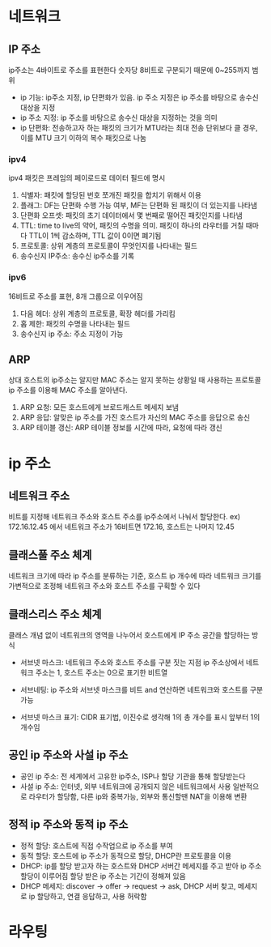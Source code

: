 # 네트워크 

## IP 주소
ip주소는 4바이트로 주소를 표현한다 숫자당 8비트로 구분되기 때문에 0~255까지 범위

* ip 기능: ip주소 지정, ip 단편화가 있음. ip 주소 지정은 ip 주소를 바탕으로 송수신 대상을 지정
* ip 주소 지정: ip 주소를 바탕으로 송수신 대상을 지정하는 것을 의미
* ip 단편화: 전송하고자 하는 패킷의 크기가 MTU라는 최대 전송 단위보다 클 경우, 이를 MTU 크기 이하의 복수 패킷으로 나눔

### ipv4
ipv4 패킷은 프레임의 페이로드로 데이터 필드에 명시

1. 식별자: 패킷에 할당된 번호 쪼개진 패킷을 합치기 위해서 이용
2. 플래그: DF는 단편화 수행 가능 여부, MF는 단편화 된 패킷이 더 있는지를 나타냄
3. 단편화 오프셋: 패킷의 초기 데이터에서 몇 번째로 떨어진 패킷인지를 나타냄
4. TTL: time to live의 약어, 패킷의 수명을 의미. 패킷이 하나의 라우터를 거칠 때마다 TTL이 1씩 감소하며, TTL 값이 0이면
폐기됨
5. 프로토콜: 상위 계층의 프로토콜이 무엇인지를 나타내는 필드
6. 송수신지 IP주소: 송수신 ip주소를 기록

### ipv6
16비트로 주소를 표현, 8개 그룹으로 이우어짐

1. 다음 헤더: 상위 계층의 프로토콜, 확장 헤더를 가리킴
2. 홉 제한: 패킷의 수명을 나타내는 필드
3. 송수신지 ip 주소: 주소 지정이 가능

## ARP

상대 호스트의 ip주소는 알지만 MAC 주소는 알지 못하는 상황일 때 사용하는 프로토콜
ip 주소를 이용해 MAC 주소를 알아낸다.

1. ARP 요청: 모든 호스트에게 브로드캐스트 메세지 보냄
2. ARP 응답: 알맞은 ip 주소를 가진 호스트가 자신의 MAC 주소를 응답으로 송신
3. ARP 테이블 갱신: ARP 테이블 정보를 시간에 따라, 요청에 따라 갱신

# ip 주소

## 네트워크 주소

비트를 지정해 네트워크 주소와 호스트 주소를 ip주소에서 나눠서 할당한다.
ex) 172.16.12.45 에서 네트워크 주소가 16비트면 172.16, 호스트는 나머지 12.45

## 클래스풀 주소 체계

네트워크 크기에 따라 ip 주소를 분류하는 기준, 호스트 ip 개수에 따라 네트워크 크기를
가변적으로 조정해 네트워크 주소와 호스트 주소를 구획할 수 있다

## 클래스리스 주소 체계

클래스 개념 없이 네트워크의 영역을 나누어서 호스트에게 IP 주소 공간을 할당하는 방식

* 서브넷 마스크: 네트워크 주소와 호스트 주소를 구분 짓는 지점
ip 주소상에서 네트워크 주소는 1, 호스트 주소는 0으로 표기한 비트열

* 서브네팅: ip 주소와 서브넷 마스크를 비트 and 연산하면 네트워크와 호스트를 구분가능

* 서브넷 마스크 표기: CIDR 표기법, 이진수로 생각해 1의 총 개수를 표시 앞부터 1의 개수임

## 공인 ip 주소와 사설 ip 주소

* 공인 ip 주소: 전 세계에서 고유한 ip주소, ISP나 할당 기관을 통해 할당받는다
* 사설 ip 주소: 인터넷, 외부 네트워크에 공개되지 않은 네트워크에서 사용
일반적으로 라우터가 할당함, 다른 ip와 중복가능, 외부와 통신할땐 NAT을 이용해 변환

## 정적 ip 주소와 동적 ip 주소

* 정적 할당: 호스트에 직접 수작업으로 ip 주소를 부여
* 동적 할당: 호스트에 ip 주소가 동적으로 할당, DHCP란 프로토콜을 이용
* DHCP: ip를 할당 받고자 하는 호스트와 DHCP 서버간 메세지를 주고 받아 ip 주소 할당이 이루어짐
할당 받은 ip 주소는 기간이 정해져 있음
* DHCP 메세지: discover -> offer -> request -> ask, DHCP 서버 찾고, 메세지로 ip 할당하고, 연결 응답하고, 사용 허락함

# 라우팅
